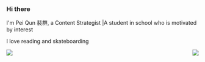 ### Hi there  

I'm Pei Qun 裴群, a Content Strategist |A student in school who is motivated by interest

I love reading and skateboarding     
 
<img align="left" src="https://github-readme-stats.vercel.app/api?username=peiqun&include_all_commits=true&count_private-true&custom_title=peiqun'%20GitHub%20Stats&line_height=30&show_icons=true&hide_border=true&bg_color=192133&title_color=efb752&icon_color=efb752&text_color=70bed9">

<img align="right" src="https://github-readme-stats.vercel.app/api/top-langs/?username=ckend&layout=compact">

